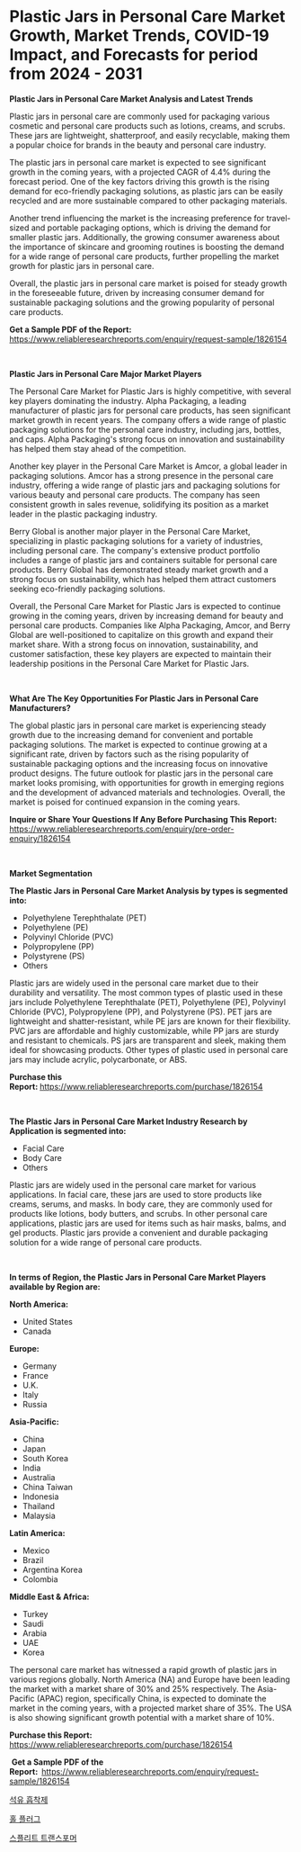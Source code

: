 <p><h1>Plastic Jars in Personal Care Market Growth, Market Trends, COVID-19 Impact, and Forecasts for period from 2024 - 2031</h1></p><p><strong>Plastic Jars in Personal Care Market Analysis and Latest Trends</strong></p>
<p><p>Plastic jars in personal care are commonly used for packaging various cosmetic and personal care products such as lotions, creams, and scrubs. These jars are lightweight, shatterproof, and easily recyclable, making them a popular choice for brands in the beauty and personal care industry.</p><p>The plastic jars in personal care market is expected to see significant growth in the coming years, with a projected CAGR of 4.4% during the forecast period. One of the key factors driving this growth is the rising demand for eco-friendly packaging solutions, as plastic jars can be easily recycled and are more sustainable compared to other packaging materials.</p><p>Another trend influencing the market is the increasing preference for travel-sized and portable packaging options, which is driving the demand for smaller plastic jars. Additionally, the growing consumer awareness about the importance of skincare and grooming routines is boosting the demand for a wide range of personal care products, further propelling the market growth for plastic jars in personal care.</p><p>Overall, the plastic jars in personal care market is poised for steady growth in the foreseeable future, driven by increasing consumer demand for sustainable packaging solutions and the growing popularity of personal care products.</p></p>
<p><strong>Get a Sample PDF of the Report:&nbsp;</strong> <a href="https://www.reliableresearchreports.com/enquiry/request-sample/1826154">https://www.reliableresearchreports.com/enquiry/request-sample/1826154</a></p>
<p>&nbsp;</p>
<p><strong>Plastic Jars in Personal Care Major Market Players</strong></p>
<p><p>The Personal Care Market for Plastic Jars is highly competitive, with several key players dominating the industry. Alpha Packaging, a leading manufacturer of plastic jars for personal care products, has seen significant market growth in recent years. The company offers a wide range of plastic packaging solutions for the personal care industry, including jars, bottles, and caps. Alpha Packaging's strong focus on innovation and sustainability has helped them stay ahead of the competition.</p><p>Another key player in the Personal Care Market is Amcor, a global leader in packaging solutions. Amcor has a strong presence in the personal care industry, offering a wide range of plastic jars and packaging solutions for various beauty and personal care products. The company has seen consistent growth in sales revenue, solidifying its position as a market leader in the plastic packaging industry.</p><p>Berry Global is another major player in the Personal Care Market, specializing in plastic packaging solutions for a variety of industries, including personal care. The company's extensive product portfolio includes a range of plastic jars and containers suitable for personal care products. Berry Global has demonstrated steady market growth and a strong focus on sustainability, which has helped them attract customers seeking eco-friendly packaging solutions.</p><p>Overall, the Personal Care Market for Plastic Jars is expected to continue growing in the coming years, driven by increasing demand for beauty and personal care products. Companies like Alpha Packaging, Amcor, and Berry Global are well-positioned to capitalize on this growth and expand their market share. With a strong focus on innovation, sustainability, and customer satisfaction, these key players are expected to maintain their leadership positions in the Personal Care Market for Plastic Jars.</p></p>
<p>&nbsp;</p>
<p><strong>What Are The Key Opportunities For Plastic Jars in Personal Care Manufacturers?</strong></p>
<p><p>The global plastic jars in personal care market is experiencing steady growth due to the increasing demand for convenient and portable packaging solutions. The market is expected to continue growing at a significant rate, driven by factors such as the rising popularity of sustainable packaging options and the increasing focus on innovative product designs. The future outlook for plastic jars in the personal care market looks promising, with opportunities for growth in emerging regions and the development of advanced materials and technologies. Overall, the market is poised for continued expansion in the coming years.</p></p>
<p><strong>Inquire or Share Your Questions If Any Before Purchasing This Report:</strong> <a href="https://www.reliableresearchreports.com/enquiry/pre-order-enquiry/1826154">https://www.reliableresearchreports.com/enquiry/pre-order-enquiry/1826154</a></p>
<p>&nbsp;</p>
<p><strong>Market Segmentation</strong></p>
<p><strong>The Plastic Jars in Personal Care Market Analysis by types is segmented into:</strong></p>
<p><ul><li>Polyethylene Terephthalate (PET)</li><li>Polyethylene (PE)</li><li>Polyvinyl Chloride (PVC)</li><li>Polypropylene (PP)</li><li>Polystyrene (PS)</li><li>Others</li></ul></p>
<p><p>Plastic jars are widely used in the personal care market due to their durability and versatility. The most common types of plastic used in these jars include Polyethylene Terephthalate (PET), Polyethylene (PE), Polyvinyl Chloride (PVC), Polypropylene (PP), and Polystyrene (PS). PET jars are lightweight and shatter-resistant, while PE jars are known for their flexibility. PVC jars are affordable and highly customizable, while PP jars are sturdy and resistant to chemicals. PS jars are transparent and sleek, making them ideal for showcasing products. Other types of plastic used in personal care jars may include acrylic, polycarbonate, or ABS.</p></p>
<p><strong>Purchase this Report:&nbsp;</strong><a href="https://www.reliableresearchreports.com/purchase/1826154">https://www.reliableresearchreports.com/purchase/1826154</a></p>
<p>&nbsp;</p>
<p><strong>The Plastic Jars in Personal Care Market Industry Research by Application is segmented into:</strong></p>
<p><ul><li>Facial Care</li><li>Body Care</li><li>Others</li></ul></p>
<p><p>Plastic jars are widely used in the personal care market for various applications. In facial care, these jars are used to store products like creams, serums, and masks. In body care, they are commonly used for products like lotions, body butters, and scrubs. In other personal care applications, plastic jars are used for items such as hair masks, balms, and gel products. Plastic jars provide a convenient and durable packaging solution for a wide range of personal care products.</p></p>
<p>&nbsp;</p>
<p><strong>In terms of Region, the Plastic Jars in Personal Care Market Players available by Region are:</strong></p>
<p>
    <p> <strong> North America: </strong>
        <ul>
            <li>United States</li>
            <li>Canada</li>
        </ul>
        </p> 
    <p> <strong> Europe: </strong>
        <ul>
            <li>Germany</li>
            <li>France</li>
            <li>U.K.</li>
            <li>Italy</li>
            <li>Russia</li>
        </ul>
        </p> 
    <p> <strong> Asia-Pacific: </strong>
        <ul>
            <li>China</li>
            <li>Japan</li>
            <li>South Korea</li>
            <li>India</li>
            <li>Australia</li>
            <li>China Taiwan</li>
            <li>Indonesia</li>
            <li>Thailand</li>
            <li>Malaysia</li>
        </ul>
        </p> 
    <p> <strong> Latin America: </strong>
        <ul>
            <li>Mexico</li>
            <li>Brazil</li>
            <li>Argentina Korea</li>
            <li>Colombia</li>
        </ul>
        </p> 
    <p> <strong> Middle East & Africa: </strong>
        <ul>
            <li>Turkey</li>
            <li>Saudi</li>
            <li>Arabia</li>
            <li>UAE</li>
            <li>Korea</li>
        </ul>
    </p>
    </p>
<p><p>The personal care market has witnessed a rapid growth of plastic jars in various regions globally. North America (NA) and Europe have been leading the market with a market share of 30% and 25% respectively. The Asia-Pacific (APAC) region, specifically China, is expected to dominate the market in the coming years, with a projected market share of 35%. The USA is also showing significant growth potential with a market share of 10%.</p></p>
<p><strong>Purchase this Report: </strong><a href="https://www.reliableresearchreports.com/purchase/1826154">https://www.reliableresearchreports.com/purchase/1826154</a></p>
<p>&nbsp;<strong>Get a Sample PDF of the Report:&nbsp;&nbsp;</strong><a href="https://www.reliableresearchreports.com/enquiry/request-sample/1826154">https://www.reliableresearchreports.com/enquiry/request-sample/1826154</a></p>
<p><strong></strong></p>
<p><p><a href="https://github.com/iansanftyord09878/Market-Research-Report-List-1/blob/main/41619726510.md">석유 흡착제</a></p><p><a href="https://github.com/crfsywufhm81415/Market-Research-Report-List-1/blob/main/14820336511.md">홀 플러그</a></p><p><a href="https://github.com/vs10l4sfg5c/Market-Research-Report-List-1/blob/main/44342516512.md">스플리트 트랜스포머</a></p></p>